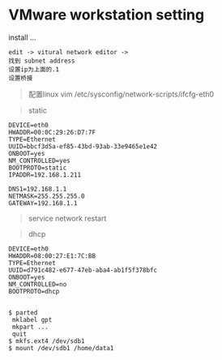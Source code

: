 # VMware workstation setting 

install ...


```
edit -> vitural network editor -> 
找到 subnet address
设置ip为上面的.1
设置桥接

```

> 配置linux vim /etc/sysconfig/network-scripts/ifcfg-eth0 

> static

```
DEVICE=eth0
HWADDR=00:0C:29:26:D7:7F
TYPE=Ethernet
UUID=bbcf3d5a-ef85-43bd-93ab-33e9465e1e42
ONBOOT=yes
NM_CONTROLLED=yes
BOOTPROTO=static
IPADDR=192.168.1.211

DNS1=192.168.1.1
NETMASK=255.255.255.0
GATEWAY=192.168.1.1
```
> service network restart

> dhcp

```
DEVICE=eth0
HWADDR=08:00:27:E1:7C:BB
TYPE=Ethernet
UUID=d791c482-e677-47eb-aba4-ab1f5f378bfc
ONBOOT=yes
NM_CONTROLLED=no
BOOTPROTO=dhcp


```

```
$ parted
 mklabel gpt
 mkpart ...
 quit
$ mkfs.ext4 /dev/sdb1
$ mount /dev/sdb1 /home/data1

```

